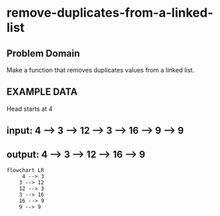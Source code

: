 # remove-duplicates-from-a-linked-list

## Problem Domain

Make a function that removes duplicates values from a linked list.

## EXAMPLE DATA

Head starts at 4

## input: 4 --> 3 --> 12 --> 3 --> 16 --> 9 --> 9

## output: 4 --> 3 --> 12 --> 16 --> 9

```mermaid
flowchart LR 
     4 --> 3 
    3 --> 12
    12 --> 3
    3 --> 16
    16 --> 9
    9 --> 9
```
